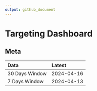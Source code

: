 ```yaml
---
output: github_document
---
```


# Targeting Dashboard



## Meta


|Data           |Latest     |
|:--------------|:----------|
|30 Days Window |2024-04-16 |
|7 Days Window  |2024-04-13 |

